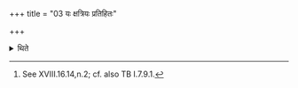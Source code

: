+++
title = "03 यः क्षत्रियः प्रतिहितः"

+++

<details><summary>थिते</summary>

3. The Kṣatriya heir-apparent[^1] holds him from behind, 

[^1]: See XVIII.16.14,n.2; cf. also TB I.7.9.1.  

</details>
